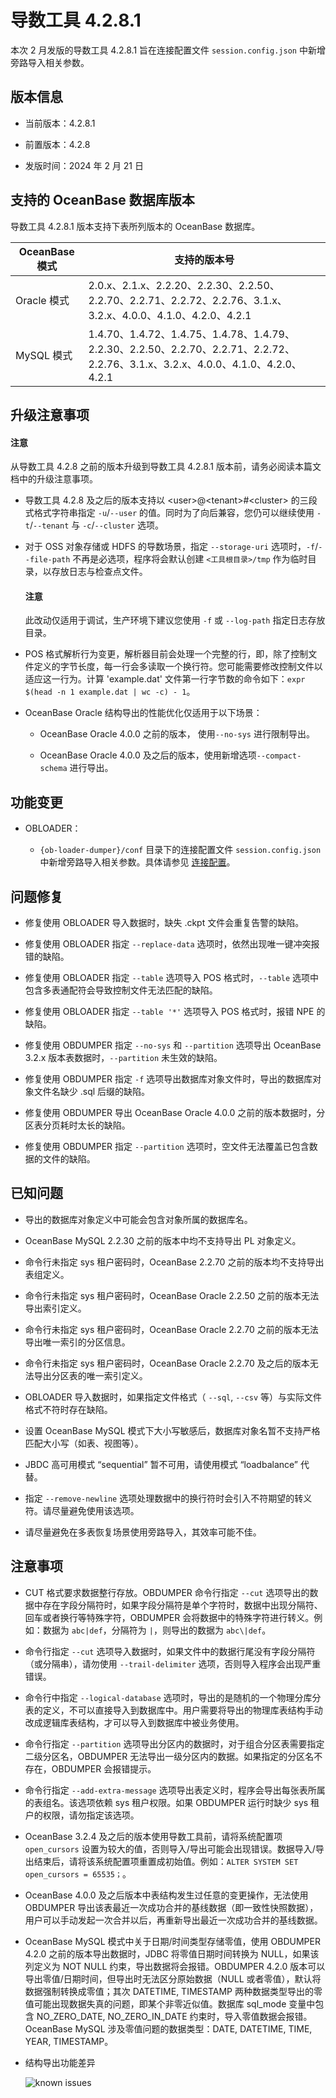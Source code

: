 # 导数工具 4.2.8.1

本次 2 月发版的导数工具 4.2.8.1 旨在连接配置文件 `session.config.json` 中新增旁路导入相关参数。

## 版本信息

* 当前版本：4.2.8.1

* 前置版本：4.2.8

* 发版时间：2024 年 2 月 21 日

## 支持的 OceanBase 数据库版本

导数工具 4.2.8.1 版本支持下表所列版本的 OceanBase 数据库。

| OceanBase 模式|支持的版本号|
|-------------------------|---------------------------|
| Oracle 模式 | 2.0.x、2.1.x、2.2.20、2.2.30、2.2.50、2.2.70、2.2.71、2.2.72、2.2.76、3.1.x、3.2.x、4.0.0、4.1.0、4.2.0、4.2.1                   |
| MySQL 模式  | 1.4.70、1.4.72、1.4.75、1.4.78、1.4.79、2.2.30、2.2.50、2.2.70、2.2.71、2.2.72、2.2.76、3.1.x、3.2.x、4.0.0、4.1.0、4.2.0、4.2.1 |

## 升级注意事项

<main id="notice" type='notice'>
   <h4>注意</h4>
   <p>从导数工具 4.2.8 之前的版本升级到导数工具 4.2.8.1 版本前，请务必阅读本篇文档中的升级注意事项。</p>
</main>

* 导数工具 4.2.8 及之后的版本支持以 <user\>@<tenant\>#<cluster\> 的三段式格式字符串指定 `-u`/`--user` 的值。同时为了向后兼容，您仍可以继续使用 `-t`/`--tenant` 与 `-c`/`--cluster` 选项。

* 对于 OSS 对象存储或 HDFS 的导数场景，指定 `--storage-uri` 选项时，`-f`/`--file-path` 不再是必选项，程序将会默认创建 `<工具根目录>/tmp` 作为临时目录，以存放日志与检查点文件。

   <main id="notice" type='notice'>
      <h4>注意</h4>
      <p>此改动仅适用于调试，生产环境下建议您使用 <code>-f</code> 或 <code>--log-path</code> 指定日志存放目录。</p>
   </main>

* POS 格式解析行为变更，解析器目前会处理一个完整的行，即，除了控制文件定义的字节长度，每一行会多读取一个换行符。您可能需要修改控制文件以适应这一行为。计算 'example.dat' 文件第一行字节数的命令如下：`expr $(head -n 1 example.dat | wc -c) - 1`。

* OceanBase Oracle 结构导出的性能优化仅适用于以下场景：

  - OceanBase Oracle 4.0.0 之前的版本， 使用`--no-sys` 进行限制导出。

  - OceanBase Oracle 4.0.0 及之后的版本，使用新增选项`--compact-schema` 进行导出。

## 功能变更  

* OBLOADER：

  * `{ob-loader-dumper}/conf` 目录下的连接配置文件 `session.config.json` 中新增旁路导入相关参数。具体请参见 [连接配置](../../../500.OBLOADER/502.obloader-bypass-import.md)。

## 问题修复

  * 修复使用 OBLOADER 导入数据时，缺失 .ckpt 文件会重复告警的缺陷。

  * 修复使用 OBLOADER 指定 `--replace-data` 选项时，依然出现唯一键冲突报错的缺陷。

  * 修复使用 OBLOADER 指定 `--table` 选项导入 POS 格式时，`--table` 选项中包含多表通配符会导致控制文件无法匹配的缺陷。

  * 修复使用 OBLOADER 指定 `--table '*'` 选项导入 POS 格式时，报错 NPE 的缺陷。

  * 修复使用 OBDUMPER 指定 `--no-sys` 和 `--partition` 选项导出 OceanBase 3.2.x 版本表数据时，`--partition` 未生效的缺陷。

  * 修复使用 OBDUMPER 指定 `-f` 选项导出数据库对象文件时，导出的数据库对象文件名缺少 .sql 后缀的缺陷。

  * 修复使用 OBDUMPER 导出 OceanBase Oracle 4.0.0 之前的版本数据时，分区表分页耗时太长的缺陷。

  * 修复使用 OBDUMPER 指定 `--partition` 选项时，空文件无法覆盖已包含数据的文件的缺陷。


## 已知问题

* 导出的数据库对象定义中可能会包含对象所属的数据库名。

* OceanBase MySQL 2.2.30 之前的版本中均不支持导出 PL 对象定义。

* 命令行未指定 sys 租户密码时，OceanBase 2.2.70 之前的版本均不支持导出表组定义。

* 命令行未指定 sys 租户密码时，OceanBase Oracle 2.2.50 之前的版本无法导出索引定义。

* 命令行未指定 sys 租户密码时，OceanBase Oracle  2.2.70 之前的版本无法导出唯一索引的分区信息。

* 命令行未指定 sys 租户密码时，OceanBase Oracle 2.2.70 及之后的版本无法导出分区表的唯一索引定义。

* OBLOADER 导入数据时，如果指定文件格式（ `--sql`, `--csv` 等）与实际文件格式不符时存在缺陷。

* 设置 OceanBase MySQL 模式下大小写敏感后，数据库对象名暂不支持严格匹配大小写（如表、视图等）。

* JBDC 高可用模式 “sequential” 暂不可用，请使用模式 “loadbalance” 代替。

* 指定 `--remove-newline` 选项处理数据中的换行符时会引入不符期望的转义符。请尽量避免使用该选项。

* 请尽量避免在多表恢复场景使用旁路导入，其效率可能不佳。

## 注意事项

* CUT 格式要求数据整行存放。OBDUMPER 命令行指定 `--cut` 选项导出的数据中存在字段分隔符时，如果字段分隔符是单个字符时，数据中出现分隔符、回车或者换行等特殊字符，OBDUMPER 会将数据中的特殊字符进行转义。例如：数据为 `abc|def`，分隔符为 `|`，则导出的数据为 `abc\|def`。

* 命令行指定 `--cut` 选项导入数据时，如果文件中的数据行尾没有字段分隔符（或分隔串），请勿使用 `--trail-delimiter` 选项，否则导入程序会出现严重错误。

* 命令行中指定 `--logical-database` 选项时，导出的是随机的一个物理分库分表的定义，不可以直接导入到数据库中。用户需要将导出的物理库表结构手动改成逻辑库表结构，才可以导入到数据库中被业务使用。

* 命令行指定 `--partition` 选项导出分区内的数据时，对于组合分区表需要指定二级分区名，OBDUMPER 无法导出一级分区内的数据。如果指定的分区名不存在，OBDUMPER 会报错提示。

* 命令行指定 `--add-extra-message` 选项导出表定义时，程序会导出每张表所属的表组名。该选项依赖 sys 租户权限。如果 OBDUMPER 运行时缺少 sys 租户的权限，请勿指定该选项。

* OceanBase 3.2.4 及之后的版本使用导数工具前，请将系统配置项 `open_cursors` 设置为较大的值，否则导入/导出可能会出现错误。数据导入/导出结束后，请将该系统配置项重置成初始值。例如：`ALTER SYSTEM SET open_cursors = 65535；`。

* OceanBase 4.0.0 及之后版本中表结构发生过任意的变更操作，无法使用 OBDUMPER 导出该表最近一次成功合并的基线数据（即一致性快照数据），用户可以手动发起一次合并以后，再重新导出最近一次成功合并的基线数据。

* OceanBase MySQL 模式中关于日期/时间类型存储零值，使用 OBDUMPER 4.2.0 之前的版本导出数据时，JDBC 将零值日期时间转换为 NULL，如果该列定义为 NOT NULL 约束，导出数据将会报错。OBDUMPER 4.2.0 版本可以导出零值/日期时间，但导出时无法区分原始数据（NULL 或者零值），默认将数据强制转换成零值；其次 DATETIME, TIMESTAMP 两种数据类型导出的零值可能出现数据失真的问题，即某个非零近似值。数据库 sql_mode 变量中包含 NO_ZERO_DATE, NO_ZERO_IN_DATE 约束时，导入零值数据会报错。OceanBase MySQL 涉及零值问题的数据类型：DATE, DATETIME, TIME, YEAR, TIMESTAMP。

* 结构导出功能差异
  
  ![known issues](https://obbusiness-private.oss-cn-shanghai.aliyuncs.com/doc/img/obloaderobdumper/420/known%20issues.png)